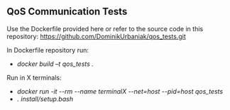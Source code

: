 ## QoS Communication Tests

Use the Dockerfile provided here or refer to the source code in this repository: https://github.com/DominikUrbaniak/qos_tests.git

In Dockerfile repository run:
- *docker build –t qos_tests .*

Run in X terminals:
- *docker run -it --rm --name terminalX --net=host --pid=host qos_tests*
- *. install/setup.bash*
